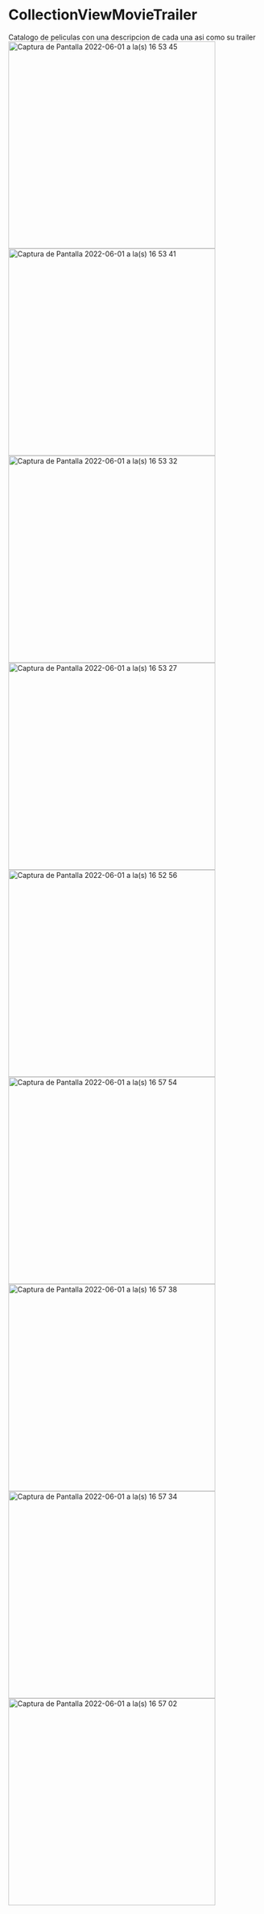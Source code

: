 # CollectionViewMovieTrailer
Catalogo de peliculas con una descripcion de cada una asi como su trailer
<img width="411" alt="Captura de Pantalla 2022-06-01 a la(s) 16 53 45" src="https://user-images.githubusercontent.com/49013250/171508248-b40b9c88-6bc7-4cea-90b3-8f22d9f58d47.png">
<img width="411" alt="Captura de Pantalla 2022-06-01 a la(s) 16 53 41" src="https://user-images.githubusercontent.com/49013250/171508257-cebe3b2c-3a30-4c76-8e07-720ca910809d.png">
<img width="411" alt="Captura de Pantalla 2022-06-01 a la(s) 16 53 32" src="https://user-images.githubusercontent.com/49013250/171508261-80d85bdb-f8af-4791-939d-3c7d10513709.png">
<img width="411" alt="Captura de Pantalla 2022-06-01 a la(s) 16 53 27" src="https://user-images.githubusercontent.com/49013250/171508265-c18ec1c9-d5d9-4217-9d4a-fb95f7187cf2.png">
<img width="411" alt="Captura de Pantalla 2022-06-01 a la(s) 16 52 56" src="https://user-images.githubusercontent.com/49013250/171508268-7833e782-4973-446c-aaa8-357371a34ce3.png">
<img width="411" alt="Captura de Pantalla 2022-06-01 a la(s) 16 57 54" src="https://user-images.githubusercontent.com/49013250/171508838-9a6f6703-adee-4abc-9ae6-442f845a4323.png">
<img width="411" alt="Captura de Pantalla 2022-06-01 a la(s) 16 57 38" src="https://user-images.githubusercontent.com/49013250/171508841-c7952d5f-035e-4fcd-92ac-5581d0dd734c.png">
<img width="411" alt="Captura de Pantalla 2022-06-01 a la(s) 16 57 34" src="https://user-images.githubusercontent.com/49013250/171508843-a440bb79-2c84-4526-b50f-15bed47cc60c.png">
<img width="411" alt="Captura de Pantalla 2022-06-01 a la(s) 16 57 02" src="https://user-images.githubusercontent.com/49013250/171508849-151a0910-5319-429d-b27b-2cd5d4ea3736.png">
